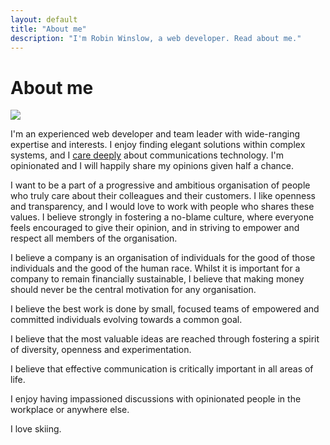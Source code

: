 ```yaml
---
layout: default
title: "About me"
description: "I'm Robin Winslow, a web developer. Read about me."
---
```


About me
===

<img src="http://i.imgur.com/zFutPsE.jpg" class="profile-image" />

I'm an experienced web developer and team leader with wide-ranging expertise and interests. I enjoy finding elegant solutions within complex systems, and I [care deeply](http://robinwinslow.co.uk/2013/05/30/why-i-love-the-internet/) about communications technology. I'm opinionated and I will happily share my opinions given half a chance.

I want to be a part of a progressive and ambitious organisation of people who truly care about their colleagues and their customers. I like openness and transparency, and I would love to work with people who shares these values. I believe strongly in fostering a no-blame culture, where everyone feels encouraged to give their opinion, and in striving to empower and respect all members of the organisation.

I believe a company is an organisation of individuals for the good of those individuals and the good of the human race. Whilst it is important for a company to remain financially sustainable, I believe that making money should never be the central motivation for any organisation.

I believe the best work is done by small, focused teams of empowered and committed individuals evolving towards a common goal.

I believe that the most valuable ideas are reached through fostering a spirit of diversity, openness and experimentation.

I believe that effective communication is critically important in all areas of life.

I enjoy having impassioned discussions with opinionated people in the workplace or anywhere else.

I love skiing.
